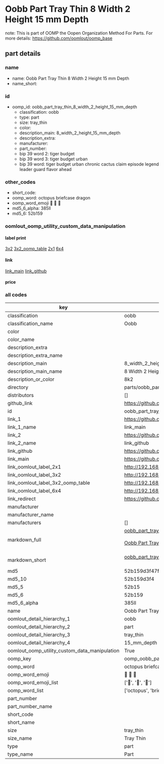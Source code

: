 # Oobb Part Tray Thin 8 Width 2 Height 15 mm Depth  

note: This is part of OOMP the Oopen Organization Method For Parts. For more details: https://github.com/oomlout/oomp_base

##  part details
  







### name
* name: Oobb Part Tray Thin 8 Width 2 Height 15 mm Depth
* name_short: 
### id
* oomp_id: oobb_part_tray_thin_8_width_2_height_15_mm_depth
  * classification: oobb
  * type: part
  * size: tray_thin
  * color: 
  * description_main: 8_width_2_height_15_mm_depth
  * description_extra: 
  * manufacturer: 
  * part_number: 
  * bip 39 word 2: tiger budget
  * bip 39 word 3: tiger budget urban
  * bip 39 word: tiger budget urban chronic cactus claim episode legend leader guard flavor ahead

### other_codes
* short_code: 
* oomp_word: octopus briefcase dragon
* oomp_word_emoji :octopus: :briefcase: :dragon:
* md5_6_alpha: 385ll
* md5_6: 52b159






### oomlout_oomp_utility_custom_data_manipulation
#### label print
[3x2](http://192.168.1.245:1112/?label=oomp%20385ll)
[3x2_oomp_table](http://192.168.1.108:1112/?label=oomp%20385ll)
[2x1](http://192.168.1.242:1112/?label=oomp%20385ll)
[6x4](http://192.168.1.55:1112/?label=oomp%20385ll)    

#### link

[link_main](https://github.com/oomlout/oomlout_oomp_version_1_messy/tree/main/parts/oobb_part_tray_thin_8_width_2_height_15_mm_depth) [link_github](https://github.com/oomlout/oomlout_oomp_version_1_messy/tree/main/parts/oobb_part_tray_thin_8_width_2_height_15_mm_depth)                             

#### price







### all codes 
| key | value |  
| --- | --- |  
| classification | oobb |  
| classification_name | Oobb |  
| color |  |  
| color_name |  |  
| description_extra |  |  
| description_extra_name |  |  
| description_main | 8_width_2_height_15_mm_depth |  
| description_main_name | 8 Width 2 Height 15 mm Depth |  
| description_or_color | 8k2 |  
| directory | parts/oobb_part_tray_thin_8_width_2_height_15_mm_depth |  
| distributors | [] |  
| github_link | https://github.com/oomlout/oomlout_oomp_part_src/tree/main/parts/oobb_part_tray_thin_8_width_2_height_15_mm_depth |  
| id | oobb_part_tray_thin_8_width_2_height_15_mm_depth |  
| link_1 | https://github.com/oomlout/oomlout_oomp_version_1_messy/tree/main/parts/oobb_part_tray_thin_8_width_2_height_15_mm_depth |  
| link_1_name | link_main |  
| link_2 | https://github.com/oomlout/oomlout_oomp_version_1_messy/tree/main/parts/oobb_part_tray_thin_8_width_2_height_15_mm_depth |  
| link_2_name | link_github |  
| link_github | https://github.com/oomlout/oomlout_oomp_version_1_messy/tree/main/parts/oobb_part_tray_thin_8_width_2_height_15_mm_depth |  
| link_main | https://github.com/oomlout/oomlout_oomp_version_1_messy/tree/main/parts/oobb_part_tray_thin_8_width_2_height_15_mm_depth |  
| link_oomlout_label_2x1 | http://192.168.1.242:1112/?label=oomp%20385ll |  
| link_oomlout_label_3x2 | http://192.168.1.245:1112/?label=oomp%20385ll |  
| link_oomlout_label_3x2_oomp_table | http://192.168.1.108:1112/?label=oomp%20385ll |  
| link_oomlout_label_6x4 | http://192.168.1.55:1112/?label=oomp%20385ll |  
| link_redirect | https://github.com/oomlout/oomlout_oomp_version_1_messy/tree/main/parts/oobb_part_tray_thin_8_width_2_height_15_mm_depth |  
| manufacturer |  |  
| manufacturer_name |  |  
| manufacturers | [] |  
| markdown_full | [oobb_part_tray_thin_8_width_2_height_15_mm_depth](none)<br>[](none)<br>[Oobb Part Tray Thin 8 Width 2 Height 15 Mm Depth](none)<br><br> |  
| markdown_short | [oobb_part_tray_thin_8_width_2_height_15_mm_depth](none)<br><br> |  
| md5 | 52b159d3f47f897ca6900287de87670f |  
| md5_10 | 52b159d3f4 |  
| md5_5 | 52b15 |  
| md5_6 | 52b159 |  
| md5_6_alpha | 385ll |  
| name | Oobb Part Tray Thin 8 Width 2 Height 15 mm Depth |  
| oomlout_detail_hierarchy_1 | oobb |  
| oomlout_detail_hierarchy_2 | part |  
| oomlout_detail_hierarchy_3 | tray_thin |  
| oomlout_detail_hierarchy_4 | 15_mm_depth |  
| oomlout_oomp_utility_custom_data_manipulation | True |  
| oomp_key | oomp_oobb_part_tray_thin_8_width_2_height_15_mm_depth |  
| oomp_word | octopus briefcase dragon |  
| oomp_word_emoji | :octopus: :briefcase: :dragon: |  
| oomp_word_emoji_list | [':octopus:', ':briefcase:', ':dragon:'] |  
| oomp_word_list | ['octopus', 'briefcase', 'dragon'] |  
| part_number |  |  
| part_number_name |  |  
| short_code |  |  
| short_name |  |  
| size | tray_thin |  
| size_name | Tray Thin |  
| type | part |  
| type_name | Part |  
